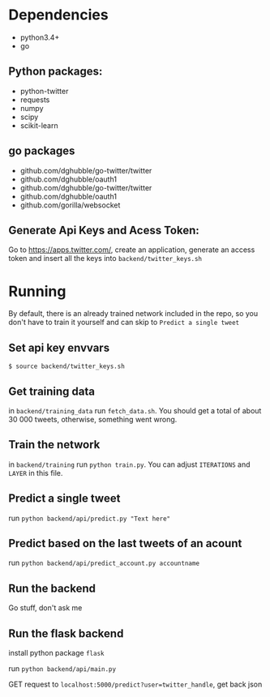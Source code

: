 # Dependencies
* python3.4+
* go

## Python packages:
* python-twitter
* requests
* numpy
* scipy
* scikit-learn

## go packages
* github.com/dghubble/go-twitter/twitter
* github.com/dghubble/oauth1
* github.com/dghubble/go-twitter/twitter
* github.com/dghubble/oauth1
* github.com/gorilla/websocket

## Generate Api Keys and Acess Token:
Go to https://apps.twitter.com/, create an application, generate an access token and insert all the keys into `backend/twitter_keys.sh`

# Running
By default, there is an already trained network included in the repo, so you don't have to train it yourself and can skip to `Predict a single tweet`

## Set api key envvars
`$ source backend/twitter_keys.sh`

## Get training data
in `backend/training_data` run `fetch_data.sh`. You should get a total of about 30 000 tweets, otherwise, something went wrong.

## Train the network
in `backend/training` run `python train.py`. You can adjust `ITERATIONS` and `LAYER` in this file.

## Predict a single tweet
run `python backend/api/predict.py "Text here"`

## Predict based on the last tweets of an acount
run `python backend/api/predict_account.py accountname`

## Run the backend
Go stuff, don't ask me

## Run the flask backend
install python package `flask`

run `python backend/api/main.py`

GET request to `localhost:5000/predict?user=twitter_handle`, get back json
